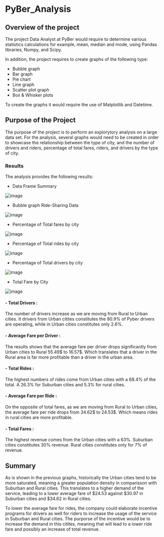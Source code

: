# PyBer_Analysis

## Overview of the project

The project Data Analyst at PyBer would require to  determine various statistics calculations for example, mean, median and mode, using Pandas libraries, Numpy, and Scipy.

In addition, the project requires to create graphs of the following type:
- Bubble graph
- Bar graph
- Pie chart
- Line graph
- Scatter plot graph
- Box & Whisker plots 
 
To create the graphs it would require the use of Matplotlib and Datetime.

## Purpose of the Project

The purpose of the project is to perform an explorytory analysis on a large data set. For the analysis, several graphs would need to be created in order to showcase the relationship between the type of city, and the number of drivers and riders, percentage of total fares, riders, and drivers by the type of city.


### Results

The analysis provides the following results:

- Data Frame Summary

![image](https://user-images.githubusercontent.com/98929742/159173635-d96b4f49-5005-434c-800e-799363e4bcd4.png)

- Bubble graph Ride-Sharing Data

![image](https://user-images.githubusercontent.com/98929742/159173006-34d6388e-e8e2-43bc-a855-ce2a6a51e6a1.png)

- Percentage of Total fares by city

![image](https://user-images.githubusercontent.com/98929742/159173172-700ba1b1-7c4b-44e9-b8aa-2d521ead8c99.png)

- Percentage of Total rides by city

![image](https://user-images.githubusercontent.com/98929742/159173188-1bdda877-857b-4013-ba84-379b63434cb0.png)

- Percentage of Total drivers by city

![image](https://user-images.githubusercontent.com/98929742/159173204-04fa45d7-daf9-447b-84e1-53249c676a53.png)

- Total Fare by City

![image](https://user-images.githubusercontent.com/98929742/159174392-4e253118-1999-47bf-b59e-a04f6d7b6ba9.png)


#### - Total Drivers :

The number of drivers increase as we are moving from Rural to Urban cities. It drivers from Urban citites constitutes the 80.9% of Pyber drivers are operating, while in Urban cities constitutes only 2.6%.

#### - Average Fare per Driver :

The results shows that the average fare per driver drops significantly from Urban cities to Rural 55.49$ to 16.57$. Which translates that a driver in the Rural area is far more profitable than a driver in the urban area.

#### - Total Rides :

The highest numbers of rides come from Urban cities with a 68.4% of the total. A 26.3%  for Suburban cities and 5.3% for rural cities.

#### - Average Fare per Ride :

On the opposite of total fares, as we are moving from Rural to Urban cities, the average fare per ride drops from 34.62$ to 24.53$. Which means rides in rural cities are more profitable.

#### - Total Fares :

The highest revenue comes from the Urban cities with a 63%.
Suburban cities constitutes 30% revenue.
Rural cities constitutes only for 7% of revenue.


## Summary

As is shown in the previous graphs, historically the Urban cities tend to be more saturated, meaning a greater population density in comparisson with Suburban and Rural cities. This translates to a higher demand of the service, leading to a lower average fare of $24.53 against $30.97 in Suburban cities and $34.62 in Rural cities.

To lower the average fare for rides, the company could elaborate incentive programs for drivers as well for riders to increase the usage of the service in Suburban and Rural cities. The purporse of the incentive would be to increase the demand in this citites, meaning that will lead to a lower ride fare and possibly an increase of total revenue.
